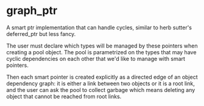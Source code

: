 # graph_ptr
A smart ptr implementation that can handle cycles, similar to herb sutter's deferred_ptr but less fancy.

The user must declare which types will be managed by these pointers when creating a pool object. The pool is parametrized on the types that may have cyclic dependencies on each other that we'd like to manage with smart pointers.

Then each smart pointer is created explicitly as a directed edge of an object dependency graph: it is either a link between two objects or it is a root link, and the user can ask the pool to collect garbage which means deleting any object that cannot be reached from root links.
